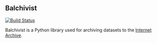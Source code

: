 ## Balchivist

[![Build Status](https://travis-ci.org/Hydriz/Balchivist.svg?branch=master)](https://travis-ci.org/Hydriz/Balchivist)

Balchivist is a Python library used for archiving datasets to the [Internet Archive](http://archive.org).
